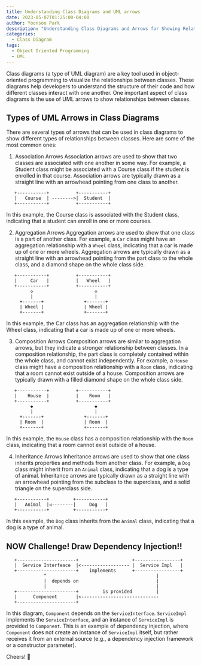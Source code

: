 ```yaml
---
title: Understanding Class Diagrams and UML arrows
date: 2023-05-07T01:25:00-04:00
author: Yoonsoo Park
description: "Understanding Class Diagrams and Arrows for Showing Relationships"
categories:
  - Class Diagram
tags:
  - Object Oriented Programming
  - UML
---
```


Class diagrams (a type of UML diagram) are a key tool used in object-oriented programming to visualize the relationships between classes. These diagrams help developers to understand the structure of their code and how different classes interact with one another. One important aspect of class diagrams is the use of UML arrows to show relationships between classes.

## Types of UML Arrows in Class Diagrams
There are several types of arrows that can be used in class diagrams to show different types of relationships between classes. Here are some of the most common ones:

1. Association Arrows
Association arrows are used to show that two classes are associated with one another in some way. For example, a Student class might be associated with a Course class if the student is enrolled in that course. Association arrows are typically drawn as a straight line with an arrowhead pointing from one class to another.

```
   +-----------+          +-----------+
   |   Course  | -------->|  Student  |
   +-----------+          +-----------+
```

In this example, the Course class is associated with the Student class, indicating that a student can enroll in one or more courses.

2. Aggregation Arrows
Aggregation arrows are used to show that one class is a part of another class. For example, a `Car` class might have an aggregation relationship with a `Wheel` class, indicating that a car is made up of one or more wheels. Aggregation arrows are typically drawn as a straight line with an arrowhead pointing from the part class to the whole class, and a diamond shape on the whole class side.

```
   +-----------+          +-----------+
   |     Car   |          |   Wheel   |
   +-----------+          +-----------+
         ◇                       ◇
         |                       |
     +-------+               +-------+
     | Wheel |               | Wheel |
     +-------+               +-------+
```

In this example, the Car class has an aggregation relationship with the Wheel class, indicating that a car is made up of one or more wheels.

3. Composition Arrows
Composition arrows are similar to aggregation arrows, but they indicate a stronger relationship between classes. In a composition relationship, the part class is completely contained within the whole class, and cannot exist independently. For example, a `House` class might have a composition relationship with a `Room` class, indicating that a room cannot exist outside of a house. Composition arrows are typically drawn with a filled diamond shape on the whole class side.

```
   +-----------+          +-----------+
   |    House  |          |    Room   |
   +-----------+          +-----------+
         ◆                       ◆
         |                       |
     +-------+               +-------+
     | Room  |               | Room  |
     +-------+               +-------+

```

In this example, the `House` class has a composition relationship with the `Room` class, indicating that a room cannot exist outside of a house.

4. Inheritance Arrows
Inheritance arrows are used to show that one class inherits properties and methods from another class. For example, a `Dog` class might inherit from an `Animal` class, indicating that a dog is a type of animal. Inheritance arrows are typically drawn as a straight line with an arrowhead pointing from the subclass to the superclass, and a solid triangle on the superclass side.

```
   +-----------+         +-----------+
   |   Animal  |◁--------|     Dog   |
   +-----------+         +-----------+
```

In this example, the `Dog` class inherits from the `Animal` class, indicating that a dog is a type of animal.

## NOW Challenge! Draw Dependency Injection!!
```
   +----------------------+                    +-----------------+
   |  Service Interfeace  |<------------------ |  Service Impl   |
   +----------------------+    implements      +-----------------+
              ^                                         |
              |  depends on                             |
              |                                         |
   +----------------------+         is provided         |
   |      Component       |<-----------------------------
   +----------------------+         
```
In this diagram, `Component` depends on the `ServiceInterface`. `ServiceImpl` implements the `ServiceInterface`, and an instance of `ServiceImpl` is provided to `Component`. This is an example of dependency injection, where `Component` does not create an instance of `ServiceImpl` itself, but rather receives it from an external source (e.g., a dependency injection framework or a constructor parameter).


Cheers! 🍺
